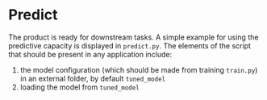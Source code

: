 # Predict 
The product is ready for downstream tasks. A simple example for using the predictive capacity is displayed in ```predict.py```. 
The elements of the script that should be present in any application include: 
1. the model configuration (which should be made from training ```train.py```) in an external folder, by default ```tuned_model```
2. loading the model from ```tuned_model```